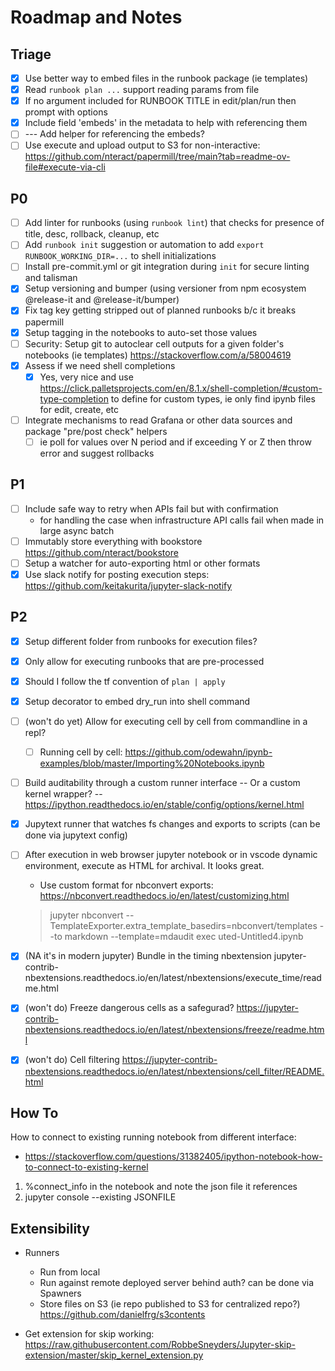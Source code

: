# Roadmap and Notes

## Triage
- [x] Use better way to embed files in the runbook package (ie templates)
- [x] Read `runbook plan ...` support reading params from file
- [x] If no argument included for RUNBOOK TITLE in edit/plan/run then prompt with options
- [x] Include field 'embeds' in the metadata to help with referencing them
- [ ] --- Add helper for referencing the embeds?
- [ ] Use execute and upload output to S3 for non-interactive: https://github.com/nteract/papermill/tree/main?tab=readme-ov-file#execute-via-cli

## P0
- [ ] Add linter for runbooks (using `runbook lint`) that checks for presence of title, desc, rollback, cleanup, etc
- [ ] Add `runbook init` suggestion or automation to add `export RUNBOOK_WORKING_DIR=...` to shell initializations
- [ ] Install pre-commit.yml or git integration during `init` for secure linting and talisman
- [x] Setup versioning and bumper (using versioner from npm ecosystem @release-it and @release-it/bumper)
- [x] Fix tag key getting stripped out of planned runbooks b/c it breaks papermill
- [x] Setup tagging in the notebooks to auto-set those values
- [ ] Security: Setup git to autoclear cell outputs for a given folder's notebooks (ie templates) https://stackoverflow.com/a/58004619
- [x] Assess if we need shell completions
   - [x] Yes, very nice and use https://click.palletsprojects.com/en/8.1.x/shell-completion/#custom-type-completion to define for custom types, ie only find ipynb files for edit, create, etc
- [ ] Integrate mechanisms to read Grafana or other data sources and package "pre/post check" helpers
  - [ ] ie poll for values over N period and if exceeding Y or Z then throw error and suggest rollbacks

## P1
- [ ] Include safe way to retry when APIs fail but with confirmation
    - for handling the case when infrastructure API calls fail when made in large async batch
- [ ] Immutably store everything with bookstore https://github.com/nteract/bookstore
- [ ] Setup a watcher for auto-exporting html or other formats
- [x] Use slack notify for posting execution steps: https://github.com/keitakurita/jupyter-slack-notify

## P2
- [x] Setup different folder from runbooks for execution files?
- [x] Only allow for executing runbooks that are pre-processed
- [x] Should I follow the tf convention of `plan | apply`
- [x] Setup decorator to embed dry_run into shell command
- [ ] (won't do yet) Allow for executing cell by cell from commandline in a repl?
   - [ ] Running cell by cell: https://github.com/odewahn/ipynb-examples/blob/master/Importing%20Notebooks.ipynb
- [ ] Build auditability through a custom runner interface
  -- Or a custom kernel wrapper?
  -- https://ipython.readthedocs.io/en/stable/config/options/kernel.html
- [x] Jupytext runner that watches fs changes and exports to scripts (can be done via jupytext
        config)
- [ ] After execution in web browser jupyter notebook or in vscode dynamic environment, execute as HTML
   for archival. It looks great.

   - Use custom format for nbconvert exports: https://nbconvert.readthedocs.io/en/latest/customizing.html

   > jupyter nbconvert --TemplateExporter.extra_template_basedirs=nbconvert/templates --to markdown --template=mdaudit exec
   > uted-Untitled4.ipynb

- [x] (NA it's in modern jupyter) Bundle in the timing nbextension jupyter-contrib-nbextensions.readthedocs.io/en/latest/nbextensions/execute_time/readme.html
- [x] (won't do) Freeze dangerous cells as a safegurad? https://jupyter-contrib-nbextensions.readthedocs.io/en/latest/nbextensions/freeze/readme.html
- [x] (won't do) Cell filtering https://jupyter-contrib-nbextensions.readthedocs.io/en/latest/nbextensions/cell_filter/README.html

## How To
How to connect to existing running notebook from different interface:
- https://stackoverflow.com/questions/31382405/ipython-notebook-how-to-connect-to-existing-kernel
1. %connect_info in the notebook and note the json file it references
2. jupyter console --existing JSONFILE

## Extensibility

- Runners
   - Run from local
   - Run against remote deployed server behind auth? can be done via Spawners
   - Store files on S3 (ie repo published to S3 for centralized repo?) https://github.com/danielfrg/s3contents

- Get extension for skip working: https://raw.githubusercontent.com/RobbeSneyders/Jupyter-skip-extension/master/skip_kernel_extension.py
